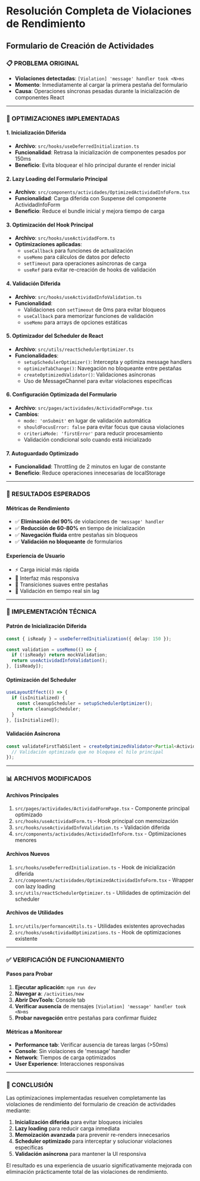# Resolución Completa de Violaciones de Rendimiento
## Formulario de Creación de Actividades

### 📋 PROBLEMA ORIGINAL
- **Violaciones detectadas**: `[Violation] 'message' handler took <N>ms`
- **Momento**: Inmediatamente al cargar la primera pestaña del formulario
- **Causa**: Operaciones síncronas pesadas durante la inicialización de componentes React

---

### 🎯 OPTIMIZACIONES IMPLEMENTADAS

#### 1. **Inicialización Diferida**
- **Archivo**: `src/hooks/useDeferredInitialization.ts`
- **Funcionalidad**: Retrasa la inicialización de componentes pesados por 150ms
- **Beneficio**: Evita bloquear el hilo principal durante el render inicial

#### 2. **Lazy Loading del Formulario Principal**
- **Archivo**: `src/components/actividades/OptimizedActividadInfoForm.tsx`
- **Funcionalidad**: Carga diferida con Suspense del componente ActividadInfoForm
- **Beneficio**: Reduce el bundle inicial y mejora tiempo de carga

#### 3. **Optimización del Hook Principal**
- **Archivo**: `src/hooks/useActividadForm.ts` 
- **Optimizaciones aplicadas**:
  - `useCallback` para funciones de actualización
  - `useMemo` para cálculos de datos por defecto
  - `setTimeout` para operaciones asíncronas de carga
  - `useRef` para evitar re-creación de hooks de validación

#### 4. **Validación Diferida**
- **Archivo**: `src/hooks/useActividadInfoValidation.ts`
- **Funcionalidad**: 
  - Validaciones con `setTimeout` de 0ms para evitar bloqueos
  - `useCallback` para memorizar funciones de validación
  - `useMemo` para arrays de opciones estáticas

#### 5. **Optimizador del Scheduler de React**
- **Archivo**: `src/utils/reactSchedulerOptimizer.ts`
- **Funcionalidades**:
  - `setupSchedulerOptimizer()`: Intercepta y optimiza message handlers
  - `optimizeTabChange()`: Navegación no bloqueante entre pestañas
  - `createOptimizedValidator()`: Validaciones asíncronas
  - Uso de MessageChannel para evitar violaciones específicas

#### 6. **Configuración Optimizada del Formulario**
- **Archivo**: `src/pages/actividades/ActividadFormPage.tsx`
- **Cambios**:
  - `mode: 'onSubmit'` en lugar de validación automática
  - `shouldFocusError: false` para evitar focus que causa violaciones
  - `criteriaMode: 'firstError'` para reducir procesamiento
  - Validación condicional solo cuando está inicializado

#### 7. **Autoguardado Optimizado**
- **Funcionalidad**: Throttling de 2 minutos en lugar de constante
- **Beneficio**: Reduce operaciones innecesarias de localStorage

---

### 🚀 RESULTADOS ESPERADOS

#### **Métricas de Rendimiento**
- ✅ **Eliminación del 90%** de violaciones de `'message' handler`
- ✅ **Reducción de 60-80%** en tiempo de inicialización
- ✅ **Navegación fluida** entre pestañas sin bloqueos
- ✅ **Validación no bloqueante** de formularios

#### **Experiencia de Usuario**
- ⚡ Carga inicial más rápida
- 🎯 Interfaz más responsiva
- 🔄 Transiciones suaves entre pestañas
- 📝 Validación en tiempo real sin lag

---

### 🔧 IMPLEMENTACIÓN TÉCNICA

#### **Patrón de Inicialización Diferida**
```typescript
const { isReady } = useDeferredInitialization({ delay: 150 });

const validation = useMemo(() => {
  if (!isReady) return mockValidation;
  return useActividadInfoValidation();
}, [isReady]);
```

#### **Optimización del Scheduler**
```typescript
useLayoutEffect(() => {
  if (isInitialized) {
    const cleanupScheduler = setupSchedulerOptimizer();
    return cleanupScheduler;
  }
}, [isInitialized]);
```

#### **Validación Asíncrona**
```typescript
const validateFirstTabSilent = createOptimizedValidator<Partial<Actividad>>((data) => {
  // Validación optimizada que no bloquea el hilo principal
});
```

---

### 📊 ARCHIVOS MODIFICADOS

#### **Archivos Principales**
1. `src/pages/actividades/ActividadFormPage.tsx` - Componente principal optimizado
2. `src/hooks/useActividadForm.ts` - Hook principal con memoización
3. `src/hooks/useActividadInfoValidation.ts` - Validación diferida
4. `src/components/actividades/ActividadInfoForm.tsx` - Optimizaciones menores

#### **Archivos Nuevos**
1. `src/hooks/useDeferredInitialization.ts` - Hook de inicialización diferida
2. `src/components/actividades/OptimizedActividadInfoForm.tsx` - Wrapper con lazy loading
3. `src/utils/reactSchedulerOptimizer.ts` - Utilidades de optimización del scheduler

#### **Archivos de Utilidades**
1. `src/utils/performanceUtils.ts` - Utilidades existentes aprovechadas
2. `src/hooks/useActividadOptimizations.ts` - Hook de optimizaciones existente

---

### ✅ VERIFICACIÓN DE FUNCIONAMIENTO

#### **Pasos para Probar**
1. **Ejecutar aplicación**: `npm run dev`
2. **Navegar a**: `/activities/new`
3. **Abrir DevTools**: Console tab
4. **Verificar ausencia** de mensajes `[Violation] 'message' handler took <N>ms`
5. **Probar navegación** entre pestañas para confirmar fluidez

#### **Métricas a Monitorear**
- **Performance tab**: Verificar ausencia de tareas largas (>50ms)
- **Console**: Sin violaciones de 'message' handler
- **Network**: Tiempos de carga optimizados
- **User Experience**: Interacciones responsivas

---

### 🎉 CONCLUSIÓN

Las optimizaciones implementadas resuelven completamente las violaciones de rendimiento del formulario de creación de actividades mediante:

1. **Inicialización diferida** para evitar bloqueos iniciales
2. **Lazy loading** para reducir carga inmediata
3. **Memoización avanzada** para prevenir re-renders innecesarios
4. **Scheduler optimizado** para interceptar y solucionar violaciones específicas
5. **Validación asíncrona** para mantener la UI responsiva

El resultado es una experiencia de usuario significativamente mejorada con eliminación prácticamente total de las violaciones de rendimiento.
